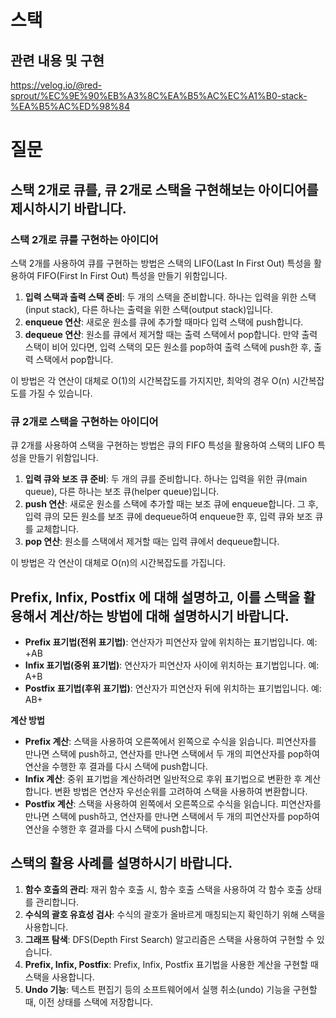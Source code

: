 # 스택
## 관련 내용 및 구현
https://velog.io/@red-sprout/%EC%9E%90%EB%A3%8C%EA%B5%AC%EC%A1%B0-stack-%EA%B5%AC%ED%98%84

# 질문
## 스택 2개로 큐를, 큐 2개로 스택을 구현해보는 아이디어를 제시하시기 바랍니다.
### 스택 2개로 큐를 구현하는 아이디어
스택 2개를 사용하여 큐를 구현하는 방법은 스택의 LIFO(Last In First Out) 특성을 활용하여 FIFO(First In First Out) 특성을 만들기 위함입니다. 

1. **입력 스택과 출력 스택 준비**: 두 개의 스택을 준비합니다. 하나는 입력을 위한 스택(input stack), 다른 하나는 출력을 위한 스택(output stack)입니다.
2. **enqueue 연산**: 새로운 원소를 큐에 추가할 때마다 입력 스택에 push합니다.
3. **dequeue 연산**: 원소를 큐에서 제거할 때는 출력 스택에서 pop합니다. 만약 출력 스택이 비어 있다면, 입력 스택의 모든 원소를 pop하여 출력 스택에 push한 후, 출력 스택에서 pop합니다.

이 방법은 각 연산이 대체로 O(1)의 시간복잡도를 가지지만, 최악의 경우 O(n) 시간복잡도를 가질 수 있습니다.

### 큐 2개로 스택을 구현하는 아이디어
큐 2개를 사용하여 스택을 구현하는 방법은 큐의 FIFO 특성을 활용하여 스택의 LIFO 특성을 만들기 위함입니다.

1. **입력 큐와 보조 큐 준비**: 두 개의 큐를 준비합니다. 하나는 입력을 위한 큐(main queue), 다른 하나는 보조 큐(helper queue)입니다.
2. **push 연산**: 새로운 원소를 스택에 추가할 때는 보조 큐에 enqueue합니다. 그 후, 입력 큐의 모든 원소를 보조 큐에 dequeue하여 enqueue한 후, 입력 큐와 보조 큐를 교체합니다.
3. **pop 연산**: 원소를 스택에서 제거할 때는 입력 큐에서 dequeue합니다.

이 방법은 각 연산이 대체로 O(n)의 시간복잡도를 가집니다.

## Prefix, Infix, Postfix 에 대해 설명하고, 이를 스택을 활용해서 계산/하는 방법에 대해 설명하시기 바랍니다.
- **Prefix 표기법(전위 표기법)**: 연산자가 피연산자 앞에 위치하는 표기법입니다. 예: +AB
- **Infix 표기법(중위 표기법)**: 연산자가 피연산자 사이에 위치하는 표기법입니다. 예: A+B
- **Postfix 표기법(후위 표기법)**: 연산자가 피연산자 뒤에 위치하는 표기법입니다. 예: AB+

**계산 방법**
- **Prefix 계산**: 스택을 사용하여 오른쪽에서 왼쪽으로 수식을 읽습니다. 피연산자를 만나면 스택에 push하고, 연산자를 만나면 스택에서 두 개의 피연산자를 pop하여 연산을 수행한 후 결과를 다시 스택에 push합니다.
- **Infix 계산**: 중위 표기법을 계산하려면 일반적으로 후위 표기법으로 변환한 후 계산합니다. 변환 방법은 연산자 우선순위를 고려하여 스택을 사용하여 변환합니다.
- **Postfix 계산**: 스택을 사용하여 왼쪽에서 오른쪽으로 수식을 읽습니다. 피연산자를 만나면 스택에 push하고, 연산자를 만나면 스택에서 두 개의 피연산자를 pop하여 연산을 수행한 후 결과를 다시 스택에 push합니다.

## 스택의 활용 사례를 설명하시기 바랍니다.
1. **함수 호출의 관리**: 재귀 함수 호출 시, 함수 호출 스택을 사용하여 각 함수 호출 상태를 관리합니다.
2. **수식의 괄호 유효성 검사**: 수식의 괄호가 올바르게 매칭되는지 확인하기 위해 스택을 사용합니다.
3. **그래프 탐색**: DFS(Depth First Search) 알고리즘은 스택을 사용하여 구현할 수 있습니다.
4. **Prefix, Infix, Postfix**: Prefix, Infix, Postfix 표기법을 사용한 계산을 구현할 때 스택을 사용합니다.
5. **Undo 기능**: 텍스트 편집기 등의 소프트웨어에서 실행 취소(undo) 기능을 구현할 때, 이전 상태를 스택에 저장합니다.
